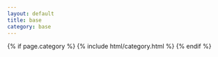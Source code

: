 ```yaml
---
layout: default
title: base
category: base
---
```


{% if page.category %}
  {% include html/category.html %}
{% endif %}